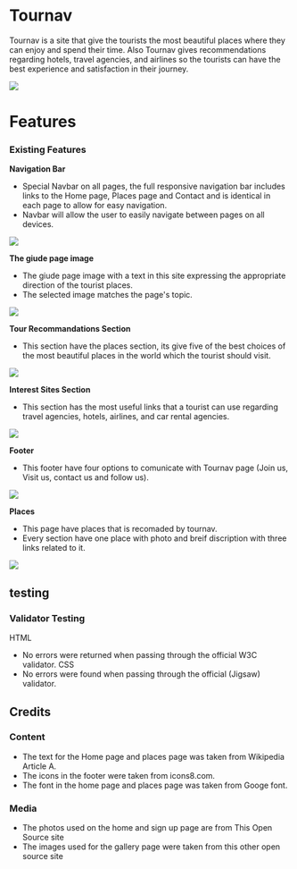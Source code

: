 # Tournav
Tournav is a site that give the tourists the most beautiful places where they can enjoy and spend their time. Also Tournav gives recommendations regarding hotels, travel agencies, and airlines so the tourists can have the best experience and satisfaction in their journey.

<img src="workspace/Tournav/assets/images/Screenshot.jpg">

# Features

### Existing Features

 __Navigation Bar__

- Special Navbar on all pages, the full responsive navigation bar includes links to the Home page, Places page and Contact and is identical in each page to allow for easy navigation.
- Navbar will allow the user to easily navigate between pages on all devices.

<img src="workspace/Tournav/assets/images/navbar.png">

__The giude page image__

- The giude page image with a text in this site  expressing the appropriate direction of the tourist places. 
- The selected image matches the page's topic.

<img src="workspace/Tournav/assets/images/guide-imge.jpg">

__Tour Recommandations Section__

- This section have the places section, its give five of the best choices of the most beautiful places in the world which the tourist should visit.

<img src="workspace/Tournav/assets/images/Screenshot6.png">

 __Interest Sites Section__

 - This section has the most useful links that a tourist can use regarding travel agencies, hotels, airlines, and car rental agencies.

 <img src="workspace/Tournav/assets/images/Screenshot10.png">

  __Footer__

  - This footer have four options to comunicate with Tournav page (Join us, Visit us, contact us and follow us).

  <img src="workspace/Tournav/assets/images/footer.png">

   __Places__

   - This page have places that is recomaded by tournav.
   - Every section have one place with photo and breif discription with three links related to it.

   <img src="workspace/Tournav/assets/images/placesME.png">

## testing

### Validator Testing
HTML
- No errors were returned when passing through the official W3C validator.
CSS
- No errors were found when passing through the official (Jigsaw) validator.

## Credits

### Content
- The text for the Home page and places page was taken from Wikipedia Article A.
- The icons in the footer were taken from icons8.com.
- The font in the home page and places page was taken from Googe font.

### Media 

- The photos used on the home and sign up page are from This Open Source site
- The images used for the gallery page were taken from this other open source site




